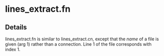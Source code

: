 lines_extract.fn
================

Details
-------

lines_extract.fn is similar to lines_extract.cn, except
that the _name_ of a file is given (arg 1) rather than a connection.
Line 1 of the file corresponds with index 1.
